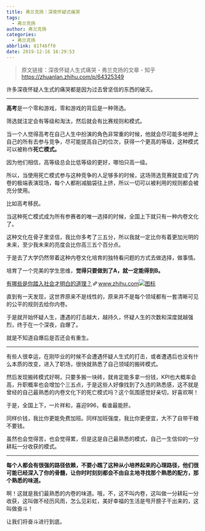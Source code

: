 ```yaml
---
title: 弗兰克扬：深夜怀疑式痛哭
tags:
  - 弗兰克扬
author: 弗兰克扬
categories:
  - 弗兰克扬
abbrlink: 81f46ff0
date: 2019-12-16 16:29:53
---
```

> 原文链接：深夜怀疑人生式痛哭 - 弗兰克扬的文章 - 知乎
  <https://zhuanlan.zhihu.com/p/64325349>
>
<!--more-->

<div class="Post-RichTextContainer"><div class="RichText ztext Post-RichText"><p>许多深夜怀疑人生式的痛哭都是因为过去曾坚信的东西的破灭。</p><hr><p><b>高考</b>是一个零和游戏，零和游戏的背后是一种筛选。</p><p>筛选就注定会有等级和淘汰，然后就会有比赛规则和模式。</p><p>当一个人觉得高考在自己人生中扮演的角色非常重的时候，他就会尽可能多地押上自己的所有去参与竞争，尽可能提高自己的位次，获得一个更高的等级，这种模式可以被称作<b>死亡模式。</b></p><p>因为他们相信，高等级总会比低等级的更好，哪怕只高一级。</p><p>所以，当使用死亡模式参与这种竞争的人足够多的时候，这场筛选竞赛就变成了内卷的极端表演现场，每个人都削减脑袋往上挤，所以一切可以被利用的规则都会被充分使用。</p><p>比如高考移民。</p><p>当这种死亡模式成为所有参赛者的唯一选择的时候，全国上下就只有一种内卷文化了。</p><p>这种文化在骨子里坚信，我比你多考了三五分，所以我就一定比你有着更加光明的未来，至少我未来的亮度会比你高三五个百分点。</p><p>于是去了大学仍然带着这种内卷文化培育的独特看问题的方式去做选择，做事情。</p><p>培育了一个完美的学生思维，<b>觉得只要做到了A，就一定能得到B。</b></p><a target="_blank" href="https://www.zhihu.com/question/51671791/answer/659624976" data-draft-node="block" data-draft-type="link-card" data-image="https://zhstatic.zhihu.com/assets/zhihu/editor/zhihu-card-default.svg" class="LinkCard LinkCard--hasImage" data-za-detail-view-id="172"><span class="LinkCard-backdrop" style="background-image:url(https://zhstatic.zhihu.com/assets/zhihu/editor/zhihu-card-default.svg)"></span><span class="LinkCard-content"><span class="LinkCard-text"><span class="LinkCard-title" data-text="true">有哪些是你踏入社会才明白的道理？</span><span class="LinkCard-meta"><span style="display:inline-flex;align-items:center">​<svg class="Zi Zi--InsertLink" fill="currentColor" viewBox="0 0 24 24" width="17" height="17"><path d="M6.77 17.23c-.905-.904-.94-2.333-.08-3.193l3.059-3.06-1.192-1.19-3.059 3.058c-1.489 1.489-1.427 3.954.138 5.519s4.03 1.627 5.519.138l3.059-3.059-1.192-1.192-3.059 3.06c-.86.86-2.289.824-3.193-.08zm3.016-8.673l1.192 1.192 3.059-3.06c.86-.86 2.289-.824 3.193.08.905.905.94 2.334.08 3.194l-3.059 3.06 1.192 1.19 3.059-3.058c1.489-1.489 1.427-3.954-.138-5.519s-4.03-1.627-5.519-.138L9.786 8.557zm-1.023 6.68c.33.33.863.343 1.177.029l5.34-5.34c.314-.314.3-.846-.03-1.176-.33-.33-.862-.344-1.176-.03l-5.34 5.34c-.314.314-.3.846.03 1.177z" fill-rule="evenodd"></path></svg></span>www.zhihu.com</span></span><span class="LinkCard-imageCell"><img class="LinkCard-image LinkCard-image--square" alt="图标" src="https://zhstatic.zhihu.com/assets/zhihu/editor/zhihu-card-default.svg"></span></span></a><p>直到有一天发现，这世界原来不是线性的，原来并不是每个领域都有一套清晰可见的公平的规则去给你内卷。</p><p>于是就开始怀疑人生，遭遇的打击越大，越持久，怀疑人生的次数和深度就越强烈，终于在一个深夜，自爆了。</p><p>就是不知道自爆后是否还会有重生。</p><hr><p>有些人很幸运，在刚毕业的时候不会遭遇怀疑人生式的打击，或者遭遇后也没有什么本质的改变，进入了职场，很快就熟悉了自己领域的搬砖模式。</p><p>然后发现搬砖模式好啊，只要多搬一块砖，就肯定能多拿一份钱，KPI也大概率会高，升职概率也会增加个三五点，于是这些人好像找到了久违的熟悉感，这不就是曾经的自己最熟悉的内卷文化下的死亡模式吗？这个氛围感觉好亲切，好喜欢啊！</p><p>于是，全国上下，一片祥和，喜迎996，看谁最能肝。</p><p>同样价钱，我比你更能免费加班。同样加班强度，我比你更便宜，大不了自带干粮不要钱。</p><p>虽然也会觉得苦，也会觉得累，但是这是自己最熟悉的模式，自己一生信仰的一分耕耘一分收获的模式。</p><hr><p><b>每个人都会有很强的路径依赖，不要小瞧了这种从小培养起来的心理路径，他们很可能已经深入了你的骨髓，让你时时刻刻都会不由自主地寻找那个熟悉的配方，那个熟悉的味道。</b></p><p>啊！这就是我们最熟悉的内卷的味道。哦，不，这不叫内卷，这叫做一分耕耘一分收获，这叫做不经历风雨，怎么见彩虹，美好幸福的生活是甩开膀子干出来的，这叫做奋斗！</p><p>让我们将奋斗进行到底。</p></div></div>